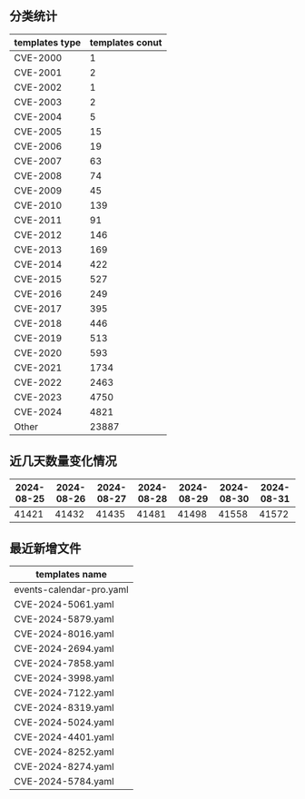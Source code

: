 ## 分类统计
| templates type | templates conut | 
| --- | --- |
| CVE-2000 | 1 |
| CVE-2001 | 2 |
| CVE-2002 | 1 |
| CVE-2003 | 2 |
| CVE-2004 | 5 |
| CVE-2005 | 15 |
| CVE-2006 | 19 |
| CVE-2007 | 63 |
| CVE-2008 | 74 |
| CVE-2009 | 45 |
| CVE-2010 | 139 |
| CVE-2011 | 91 |
| CVE-2012 | 146 |
| CVE-2013 | 169 |
| CVE-2014 | 422 |
| CVE-2015 | 527 |
| CVE-2016 | 249 |
| CVE-2017 | 395 |
| CVE-2018 | 446 |
| CVE-2019 | 513 |
| CVE-2020 | 593 |
| CVE-2021 | 1734 |
| CVE-2022 | 2463 |
| CVE-2023 | 4750 |
| CVE-2024 | 4821 |
| Other | 23887 |
## 近几天数量变化情况
|2024-08-25 | 2024-08-26 | 2024-08-27 | 2024-08-28 | 2024-08-29 | 2024-08-30 | 2024-08-31|
|--- | ------ | ------ | ------ | ------ | ------ | ---|
|41421 | 41432 | 41435 | 41481 | 41498 | 41558 | 41572|
## 最近新增文件
| templates name | 
| --- |
| events-calendar-pro.yaml |
| CVE-2024-5061.yaml |
| CVE-2024-5879.yaml |
| CVE-2024-8016.yaml |
| CVE-2024-2694.yaml |
| CVE-2024-7858.yaml |
| CVE-2024-3998.yaml |
| CVE-2024-7122.yaml |
| CVE-2024-8319.yaml |
| CVE-2024-5024.yaml |
| CVE-2024-4401.yaml |
| CVE-2024-8252.yaml |
| CVE-2024-8274.yaml |
| CVE-2024-5784.yaml |
